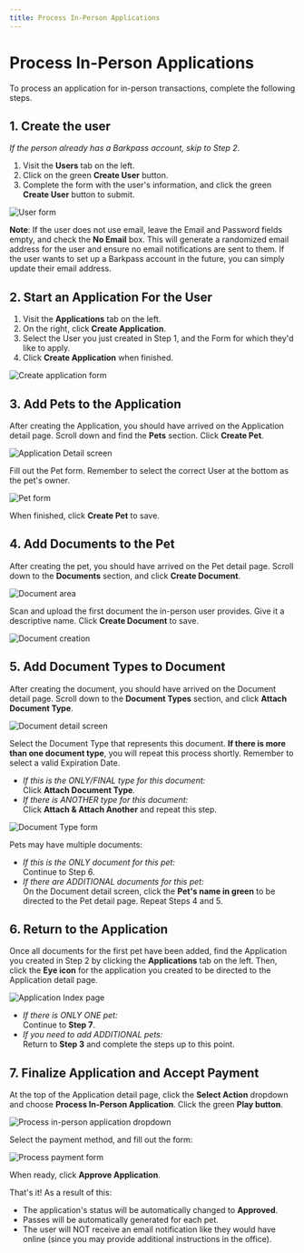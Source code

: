 ```yaml
---
title: Process In-Person Applications
---
```

# Process In-Person Applications

To process an application for in-person transactions, complete the following steps.

## 1. Create the user

_If the person already has a Barkpass account, skip to Step 2_.

1. Visit the **Users** tab on the left.
2. Click on the green **Create User** button.
3. Complete the form with the user's information, and click the green **Create User** button to submit.

![User form](/images/uploads/screen-shot-2019-12-03-at-7.37.34-am.png)

**Note**: If the user does not use email, leave the Email and Password fields empty, and check the **No Email** box. This will generate a randomized email address for the user and ensure no email notifications are sent to them. If the user wants to set up a Barkpass account in the future, you can simply update their email address.

## 2. Start an Application For the User

1. Visit the **Applications** tab on the left.
2. On the right, click **Create Application**.
3. Select the User you just created in Step 1, and the Form for which they'd like to apply.
4. Click **Create Application** when finished.

![Create application form](/images/uploads/screen-shot-2019-12-03-at-7.41.57-am.png)

## 3. Add Pets to the Application

After creating the Application, you should have arrived on the Application detail page. Scroll down and find the **Pets** section. Click **Create Pet**.

![Application Detail screen](/images/uploads/screen-shot-2019-12-03-at-7.44.29-am.png)

Fill out the Pet form. Remember to select the correct User at the bottom as the pet's owner.

![Pet form](/images/uploads/screen-shot-2019-12-03-at-7.45.44-am.png)

When finished, click **Create Pet** to save.

## 4. Add Documents to the Pet

After creating the pet, you should have arrived on the Pet detail page. Scroll down to the **Documents** section, and click **Create Document**.

![Document area](/images/uploads/screen-shot-2019-12-03-at-7.49.08-am.png)

Scan and upload the first document the in-person user provides. Give it a descriptive name. Click **Create Document** to save.

![Document creation](/images/uploads/screen-shot-2019-12-03-at-7.50.57-am.png)

## 5. Add Document Types to Document

After creating the document, you should have arrived on the Document detail page. Scroll down to the **Document Types** section, and click **Attach Document Type**.

![Document detail screen](/images/uploads/screen-shot-2019-12-03-at-7.53.53-am.png)

Select the Document Type that represents this document. **If there is more than one document type**, you will repeat this process shortly. Remember to select a valid Expiration Date.

* _If this is the ONLY/FINAL type for this document:_\
  Click **Attach Document Type**.
* _If there is ANOTHER type for this document:_\
  Click **Attach & Attach Another** and repeat this step.

![Document Type form](/images/uploads/screen-shot-2019-12-03-at-7.55.31-am.png)

Pets may have multiple documents:

* _If this is the ONLY document for this pet:_\
  Continue to Step 6.
* _If there are ADDITIONAL documents for this pet:_\
  On the Document detail screen, click the **Pet's name in green** to be directed to the Pet detail page. Repeat Steps 4 and 5.

## 6. Return to the Application

Once all documents for the first pet have been added, find the Application you created in Step 2 by clicking the **Applications** tab on the left. Then, click the **Eye icon** for the application you created to be directed to the Application detail page.

![Application Index page](/images/uploads/screen-shot-2019-12-03-at-8.02.44-am.png)

* _If there is ONLY ONE pet:_\
  Continue to **Step 7**.
* _If you need to add ADDITIONAL pets:_\
  Return to **Step 3** and complete the steps up to this point.

## 7. Finalize Application and Accept Payment

At the top of the Application detail page, click the **Select Action** dropdown and choose **Process In-Person Application**. Click the green **Play button**.

![Process in-person application dropdown](/images/uploads/screen-shot-2019-12-03-at-8.05.32-am.png)

Select the payment method, and fill out the form:

![Process payment form](/images/uploads/screen-shot-2019-12-03-at-8.08.19-am.png)

When ready, click **Approve Application**.

That's it! As a result of this:

* The application's status will be automatically changed to **Approved**.
* Passes will be automatically generated for each pet.
* The user will NOT receive an email notification like they would have online (since you may provide additional instructions in the office).
